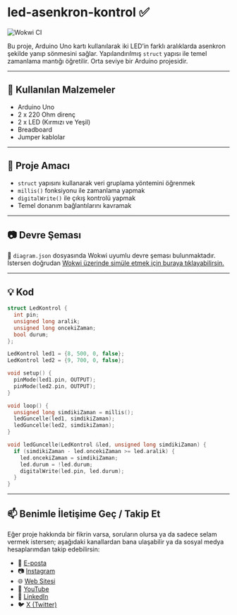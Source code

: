 # led-asenkron-kontrol ✅
![Wokwi CI](https://github.com/robotdevre/led-asenkron-kontrol/actions/workflows/wokwi.yml/badge.svg)

Bu proje, Arduino Uno kartı kullanılarak iki LED’in farklı aralıklarda asenkron şekilde yanıp sönmesini sağlar. Yapılandırılmış `struct` yapısı ile temel zamanlama mantığı öğretilir. Orta seviye bir Arduino projesidir.

---

## 🔧 Kullanılan Malzemeler

- Arduino Uno  
- 2 x 220 Ohm direnç  
- 2 x LED (Kırmızı ve Yeşil)  
- Breadboard  
- Jumper kablolar  

---

## 🎯 Proje Amacı

- `struct` yapısını kullanarak veri gruplama yöntemini öğrenmek  
- `millis()` fonksiyonu ile zamanlama yapmak  
- `digitalWrite()` ile çıkış kontrolü yapmak  
- Temel donanım bağlantılarını kavramak  

---

## 📷 Devre Şeması

📁 `diagram.json` dosyasında Wokwi uyumlu devre şeması bulunmaktadır.  
İstersen doğrudan [Wokwi üzerinde simüle etmek için buraya tıklayabilirsin.](https://wokwi.com/projects/426591851373025281)

---

## 💡 Kod

```cpp
struct LedKontrol {
  int pin;
  unsigned long aralik;
  unsigned long oncekiZaman;
  bool durum;
};

LedKontrol led1 = {8, 500, 0, false};
LedKontrol led2 = {9, 700, 0, false};

void setup() {
  pinMode(led1.pin, OUTPUT);
  pinMode(led2.pin, OUTPUT);
}

void loop() {
  unsigned long simdikiZaman = millis();
  ledGuncelle(led1, simdikiZaman);
  ledGuncelle(led2, simdikiZaman);
}

void ledGuncelle(LedKontrol &led, unsigned long simdikiZaman) {
  if (simdikiZaman - led.oncekiZaman >= led.aralik) {
    led.oncekiZaman = simdikiZaman;
    led.durum = !led.durum;
    digitalWrite(led.pin, led.durum);
  }
}
``` 
---

## 📫 Benimle İletişime Geç / Takip Et

Eğer proje hakkında bir fikrin varsa, soruların olursa ya da sadece selam vermek istersen; aşağıdaki kanallardan bana ulaşabilir ya da sosyal medya hesaplarımdan takip edebilirsin:

- 📧 [E-posta](mailto:info@robotdevre.com)  
- 📷 [Instagram](https://www.instagram.com/robotdevre/)  
- 🌐 [Web Sitesi](https://robotdevre.com/)  
- 🎥 [YouTube](https://www.youtube.com/@robotdevre)  
- 💼 [LinkedIn](https://www.linkedin.com/in/ugur-kerim-sirke/)  
- 🐦 [X (Twitter)](https://x.com/robotdevre)
